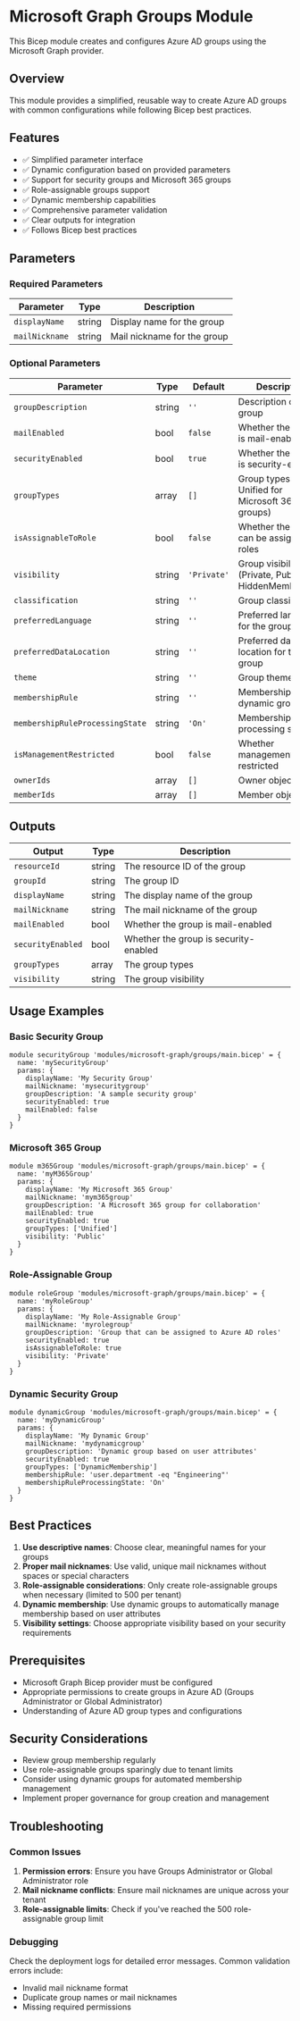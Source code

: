 # Microsoft Graph Groups Module

This Bicep module creates and configures Azure AD groups using the Microsoft Graph provider.

## Overview

This module provides a simplified, reusable way to create Azure AD groups with common configurations while following Bicep best practices.

## Features

- ✅ Simplified parameter interface
- ✅ Dynamic configuration based on provided parameters
- ✅ Support for security groups and Microsoft 365 groups
- ✅ Role-assignable groups support
- ✅ Dynamic membership capabilities
- ✅ Comprehensive parameter validation
- ✅ Clear outputs for integration
- ✅ Follows Bicep best practices

## Parameters

### Required Parameters

| Parameter | Type | Description |
|-----------|------|-------------|
| `displayName` | string | Display name for the group |
| `mailNickname` | string | Mail nickname for the group |

### Optional Parameters

| Parameter | Type | Default | Description |
|-----------|------|---------|-------------|
| `groupDescription` | string | `''` | Description of the group |
| `mailEnabled` | bool | `false` | Whether the group is mail-enabled |
| `securityEnabled` | bool | `true` | Whether the group is security-enabled |
| `groupTypes` | array | `[]` | Group types (e.g., Unified for Microsoft 365 groups) |
| `isAssignableToRole` | bool | `false` | Whether the group can be assigned to roles |
| `visibility` | string | `'Private'` | Group visibility (Private, Public, HiddenMembership) |
| `classification` | string | `''` | Group classification |
| `preferredLanguage` | string | `''` | Preferred language for the group |
| `preferredDataLocation` | string | `''` | Preferred data location for the group |
| `theme` | string | `''` | Group theme |
| `membershipRule` | string | `''` | Membership rule for dynamic groups |
| `membershipRuleProcessingState` | string | `'On'` | Membership rule processing state |
| `isManagementRestricted` | bool | `false` | Whether management is restricted |
| `ownerIds` | array | `[]` | Owner object IDs |
| `memberIds` | array | `[]` | Member object IDs |

## Outputs

| Output | Type | Description |
|--------|------|-------------|
| `resourceId` | string | The resource ID of the group |
| `groupId` | string | The group ID |
| `displayName` | string | The display name of the group |
| `mailNickname` | string | The mail nickname of the group |
| `mailEnabled` | bool | Whether the group is mail-enabled |
| `securityEnabled` | bool | Whether the group is security-enabled |
| `groupTypes` | array | The group types |
| `visibility` | string | The group visibility |

## Usage Examples

### Basic Security Group

```bicep
module securityGroup 'modules/microsoft-graph/groups/main.bicep' = {
  name: 'mySecurityGroup'
  params: {
    displayName: 'My Security Group'
    mailNickname: 'mysecuritygroup'
    groupDescription: 'A sample security group'
    securityEnabled: true
    mailEnabled: false
  }
}
```

### Microsoft 365 Group

```bicep
module m365Group 'modules/microsoft-graph/groups/main.bicep' = {
  name: 'myM365Group'
  params: {
    displayName: 'My Microsoft 365 Group'
    mailNickname: 'mym365group'
    groupDescription: 'A Microsoft 365 group for collaboration'
    mailEnabled: true
    securityEnabled: true
    groupTypes: ['Unified']
    visibility: 'Public'
  }
}
```

### Role-Assignable Group

```bicep
module roleGroup 'modules/microsoft-graph/groups/main.bicep' = {
  name: 'myRoleGroup'
  params: {
    displayName: 'My Role-Assignable Group'
    mailNickname: 'myrolegroup'
    groupDescription: 'Group that can be assigned to Azure AD roles'
    securityEnabled: true
    isAssignableToRole: true
    visibility: 'Private'
  }
}
```

### Dynamic Security Group

```bicep
module dynamicGroup 'modules/microsoft-graph/groups/main.bicep' = {
  name: 'myDynamicGroup'
  params: {
    displayName: 'My Dynamic Group'
    mailNickname: 'mydynamicgroup'
    groupDescription: 'Dynamic group based on user attributes'
    securityEnabled: true
    groupTypes: ['DynamicMembership']
    membershipRule: 'user.department -eq "Engineering"'
    membershipRuleProcessingState: 'On'
  }
}
```

## Best Practices

1. **Use descriptive names**: Choose clear, meaningful names for your groups
2. **Proper mail nicknames**: Use valid, unique mail nicknames without spaces or special characters
3. **Role-assignable considerations**: Only create role-assignable groups when necessary (limited to 500 per tenant)
4. **Dynamic membership**: Use dynamic groups to automatically manage membership based on user attributes
5. **Visibility settings**: Choose appropriate visibility based on your security requirements

## Prerequisites

- Microsoft Graph Bicep provider must be configured
- Appropriate permissions to create groups in Azure AD (Groups Administrator or Global Administrator)
- Understanding of Azure AD group types and configurations

## Security Considerations

- Review group membership regularly
- Use role-assignable groups sparingly due to tenant limits
- Consider using dynamic groups for automated membership management
- Implement proper governance for group creation and management

## Troubleshooting

### Common Issues

1. **Permission errors**: Ensure you have Groups Administrator or Global Administrator role
2. **Mail nickname conflicts**: Ensure mail nicknames are unique across your tenant
3. **Role-assignable limits**: Check if you've reached the 500 role-assignable group limit

### Debugging

Check the deployment logs for detailed error messages. Common validation errors include:
- Invalid mail nickname format
- Duplicate group names or mail nicknames
- Missing required permissions
